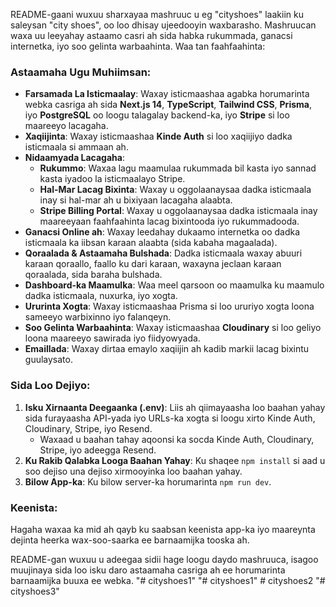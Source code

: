 README-gaani wuxuu sharxayaa mashruuc u eg "cityshoes" laakiin ku saleysan "city shoes", oo loo dhisay ujeedooyin waxbarasho. Mashruucan waxa uu leeyahay astaamo casri ah sida habka rukummada, ganacsi internetka, iyo soo gelinta warbaahinta. Waa tan faahfaahinta:

### Astaamaha Ugu Muhiimsan:
- **Farsamada La Isticmaalay**: Waxay isticmaashaa agabka horumarinta webka casriga ah sida **Next.js 14**, **TypeScript**, **Tailwind CSS**, **Prisma**, iyo **PostgreSQL** oo loogu talagalay backend-ka, iyo **Stripe** si loo maareeyo lacagaha.
- **Xaqiijinta**: Waxay isticmaashaa **Kinde Auth** si loo xaqiijiyo dadka isticmaala si ammaan ah.
- **Nidaamyada Lacagaha**:
  - **Rukummo**: Waxaa lagu maamulaa rukummada bil kasta iyo sannad kasta iyadoo la isticmaalayo Stripe.
  - **Hal-Mar Lacag Bixinta**: Waxay u oggolaanaysaa dadka isticmaala inay si hal-mar ah u bixiyaan lacagaha alaabta.
  - **Stripe Billing Portal**: Waxay u oggolaanaysaa dadka isticmaala inay maareeyaan faahfaahinta lacag bixintooda iyo rukummadooda.
- **Ganacsi Online ah**: Waxay leedahay dukaamo internetka oo dadka isticmaala ka iibsan karaan alaabta (sida kabaha magaalada).
- **Qoraalada & Astaamaha Bulshada**: Dadka isticmaala waxay abuuri karaan qoraallo, faallo ku dari karaan, waxayna jeclaan karaan qoraalada, sida baraha bulshada.
- **Dashboard-ka Maamulka**: Waa meel qarsoon oo maamulka ku maamulo dadka isticmaala, nuxurka, iyo xogta.
- **Ururinta Xogta**: Waxay isticmaashaa Prisma si loo ururiyo xogta loona sameeyo warbixinno iyo falanqeyn.
- **Soo Gelinta Warbaahinta**: Waxay isticmaashaa **Cloudinary** si loo geliyo loona maareeyo sawirada iyo fiidyowyada.
- **Emaillada**: Waxay dirtaa emaylo xaqiijin ah kadib markii lacag bixintu guulaysato.

### Sida Loo Dejiyo:
1. **Isku Xirnaanta Deegaanka (.env)**: Liis ah qiimayaasha loo baahan yahay sida furayaasha API-yada iyo URLs-ka xogta si loogu xirto Kinde Auth, Cloudinary, Stripe, iyo Resend.
   - Waxaad u baahan tahay aqoonsi ka socda Kinde Auth, Cloudinary, Stripe, iyo adeegga Resend.
2. **Ku Rakib Qalabka Looga Baahan Yahay**: Ku shaqee `npm install` si aad u soo dejiso una dejiso xirmooyinka loo baahan yahay.
3. **Bilow App-ka**: Ku bilow server-ka horumarinta `npm run dev`.

### Keenista:
Hagaha waxaa ka mid ah qayb ku saabsan keenista app-ka iyo maareynta dejinta heerka wax-soo-saarka ee barnaamijka tooska ah.

README-gan wuxuu u adeegaa sidii hage loogu daydo mashruuca, isagoo muujinaya sida loo isku daro astaamaha casriga ah ee horumarinta barnaamijka buuxa ee webka.
"# cityshoes1" 
"# cityshoes1" 
#   c i t y s h o e s 2  
 "# cityshoes3" 
